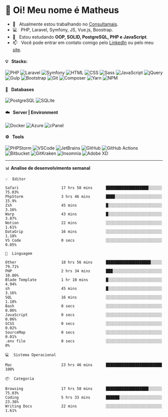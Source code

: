 # 👋 Oi! Meu nome é Matheus

- 🔭 &nbsp; Atualmente estou trabalhando no [Consultamais](https://consultamais.com.br/).
- 💻 &nbsp; PHP, Laravel, Symfony, JS, Vue.js, Boostrap.
- 🌱 &nbsp; Estou estudando **OOP, SOLID, PostgreSQL, PHP e JavaScript**.
- 📫 &nbsp; Você pode entrar em contato comigo pelo [LinkedIn](https://www.linkedin.com/in/matheuscamargoxavier/) ou pelo meu [site](https://matheuscamargo.co).

#### 💡 &nbsp; Stacks:
![PHP](https://img.shields.io/badge/-PHP-777BB4?&logo=php&logoColor=FFFFFF)
![Laravel](https://img.shields.io/badge/-Laravel-FF2D20?&logo=laravel&logoColor=FFFFFF)
![Symfony](https://img.shields.io/badge/-Symfony-000000?&logo=symfony&logoColor=FFFFFF)
![HTML](https://img.shields.io/badge/-HTML-E34F26?&logo=html5&logoColor=FFFFFF)
![CSS](https://img.shields.io/badge/-CSS-1572B6?&logo=css3&logoColor=FFFFFF)
![Sass](https://img.shields.io/badge/-Sass-CC6699?&logo=sass&logoColor=FFFFFF)
![JavaScript](https://img.shields.io/badge/-JavaScript-F7DF1E?&logo=javascript&logoColor=FFFFFF)
![jQuery](https://img.shields.io/badge/-jQuery-0769AD?&logo=jquery&logoColor=FFFFFF)
![Gulp](https://img.shields.io/badge/-Gulp-CF4647?&logo=gulp&logoColor=FFFFFF)
![Bootstrap](https://img.shields.io/badge/-Bootstrap-7952B3?&logo=bootstrap&logoColor=FFFFFF)
![Git](https://img.shields.io/badge/-Git-F05032?&logo=git&logoColor=FFFFFF)
![Composer](https://img.shields.io/badge/-Composer-885630?&logo=composer&logoColor=FFFFFF)
![Yarn](https://img.shields.io/badge/-Yarn-2C8EBB?&logo=yarn&logoColor=FFFFFF)
![NPM](https://img.shields.io/badge/-npm-CB3837?&logo=npm&logoColor=FFFFFF)

#### 💾 &nbsp; Databases
![PostgreSQL](https://img.shields.io/badge/-PostgreSQL-336791?&logo=PostgreSQL&logoColor=FFFFFF)
![SQLite](https://img.shields.io/badge/-SQLite-003B57?&logo=SQLite&logoColor=FFFFFF)

#### ☁️ &nbsp; Server | Environment
![Docker](https://img.shields.io/badge/-Docker-2496ED?&logo=docker&logoColor=FFFFFF)
![Azure](https://img.shields.io/badge/-Azure-0089D6?&logo=microsoft%20azure&logoColor=FFFFFF)
![cPanel](https://img.shields.io/badge/-cPanel-FF6C2C?&logo=cpanel&logoColor=FFFFFF)

#### ⚙️ &nbsp; Tools
![PHPStorm](https://img.shields.io/badge/-PHPStorm-000000?&logo=PHPStorm&logoColor=FFFFFF)
![VSCode](https://img.shields.io/badge/-VSCode-007ACC?&logo=Visual%20Studio%20Code&logoColor=FFFFFF) 
![JetBrains](https://img.shields.io/badge/-JetBrains-000000?&logo=jetbrains&logoColor=FFFFFF) 
![GitHub](https://img.shields.io/badge/-GitHub-181717?&logo=github&logoColor=FFFFFF) 
![GitHub Actions](https://img.shields.io/badge/-GitHub%20Actions-181717?&logo=GitHub%20Actions&logoColor=FFFFFF) 
![Bitbucket](https://img.shields.io/badge/-Bitbucket-0052CC?&logo=bitbucket&logoColor=FFFFFF)
![GitKraken](https://img.shields.io/badge/-GitKraken-179287?&logo=GitKraken&logoColor=FFFFFF)
![Insomnia](https://img.shields.io/badge/-Insomnia-5849BE?&logo=Insomnia&logoColor=FFFFFF)
![Adobe XD](https://img.shields.io/badge/-Adobe%20XD-FF61F6?&logo=adobe%20xd&logoColor=FFFFFF) 
_______

📊  **Analise de desenvolvimento semanal**
```text
💡  Editor

Safari                   17 hrs 50 mins      ███████████████████░░░░░░     75.03%
PhpStorm                 3 hrs 46 mins       ████░░░░░░░░░░░░░░░░░░░░░      15.9%
Zsh                      45 mins             █░░░░░░░░░░░░░░░░░░░░░░░░      3.16%
Warp                     43 mins             █░░░░░░░░░░░░░░░░░░░░░░░░      3.07%
Notion                   22 mins             ░░░░░░░░░░░░░░░░░░░░░░░░░      1.61%
DataGrip                 16 mins             ░░░░░░░░░░░░░░░░░░░░░░░░░      1.18%
VS Code                  0 secs              ░░░░░░░░░░░░░░░░░░░░░░░░░      0.05%
```
```text
💬  Linguagem

Other                    18 hrs 56 mins      ████████████████████░░░░░     79.71%
PHP                      2 hrs 34 mins       ███░░░░░░░░░░░░░░░░░░░░░░     10.86%
Blade Template           1 hr 10 mins        █░░░░░░░░░░░░░░░░░░░░░░░░      4.94%
sh                       45 mins             █░░░░░░░░░░░░░░░░░░░░░░░░      3.16%
SQL                      16 mins             ░░░░░░░░░░░░░░░░░░░░░░░░░      1.18%
Bash                     0 secs              ░░░░░░░░░░░░░░░░░░░░░░░░░      0.06%
JavaScript               0 secs              ░░░░░░░░░░░░░░░░░░░░░░░░░      0.06%
SCSS                     0 secs              ░░░░░░░░░░░░░░░░░░░░░░░░░      0.02%
SourceMap                0 secs              ░░░░░░░░░░░░░░░░░░░░░░░░░      0.01%
.env file                0 secs              ░░░░░░░░░░░░░░░░░░░░░░░░░         0%
```
```text
💻  Sistema Operacional

Mac                      23 hrs 46 mins      █████████████████████████       100%
```
```text
📦  Categoria

Browsing                 17 hrs 50 mins      ███████████████████░░░░░░     75.03%
Coding                   5 hrs 33 mins       ██████░░░░░░░░░░░░░░░░░░░     23.36%
Writing Docs             22 mins             ░░░░░░░░░░░░░░░░░░░░░░░░░      1.61%
```
